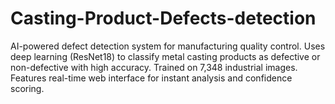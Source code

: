 # Casting-Product-Defects-detection
AI-powered defect detection system for manufacturing quality control. Uses deep learning (ResNet18) to classify metal casting products as defective or non-defective with high accuracy. Trained on 7,348 industrial images. Features real-time web interface for instant analysis and confidence scoring.
